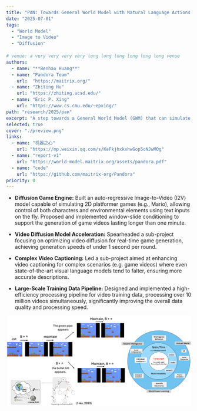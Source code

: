 ```yaml
---
title: "PAN: Towards General World Model with Natural Language Actions and Video States"
date: "2025-07-01"
tags:
  - "World Model"
  - "Image to Video"
  - "Diffusion"

# venue: a very very very very long long long long long long venue
authors:
  - name: "**Benhao Huang**"
  - name: "Pandora Team"
    url:  "https://maitrix.org/"
  - name: "Zhiting Hu"
    url: "https://zhiting.ucsd.edu/" 
  - name: "Eric P. Xing"
    url: "https://www.cs.cmu.edu/~epxing/"
path: "research/2025/pan"
excerpt: "A step towards a General World Model (GWM) that can simulate complex video scenarios with natural language actions."
selected: true
cover: "./preview.png"
links:
  - name: "机器之心"
    url: "https://mp.weixin.qq.com/s/KeFkjhxkxhwGop5cNJwMOg"
  - name: "report-v1"
    url: "https://world-model.maitrix.org/assets/pandora.pdf"
  - name: "code"
    url: "https://github.com/maitrix-org/Pandora"
priority: 0
---
```


- **Diffusion Game Engine:** Built an auto-regressive Image-to-Video (I2V) model capable of simulating 2D platformer games (e.g., Mario), allowing control of both characters and environmental elements using text inputs on the fly. Proposed and implemented window-slide conditioning to support the generation of game videos lasting longer than one minute.

- **Video Diffusion Model Acceleration:** Spearheaded a sub-project focusing on optimizing video diffusion for real-time game generation, achieving generation speeds of under 1 second per round.

- **Complex Video Captioning:** Led a sub-project aimed at enhancing video captioning for complex scenarios (e.g. game videos) where even state-of-the-art visual language models tend to falter, ensuring more accurate descriptions.

- **Large-Scale Training Data Pipeline:** Designed and implemented a high-efficiency processing pipeline for video training data, processing over 10 million videos simultaneously, significantly improving the overall data quality and processing speed.

![mcts](./mcts.png)


